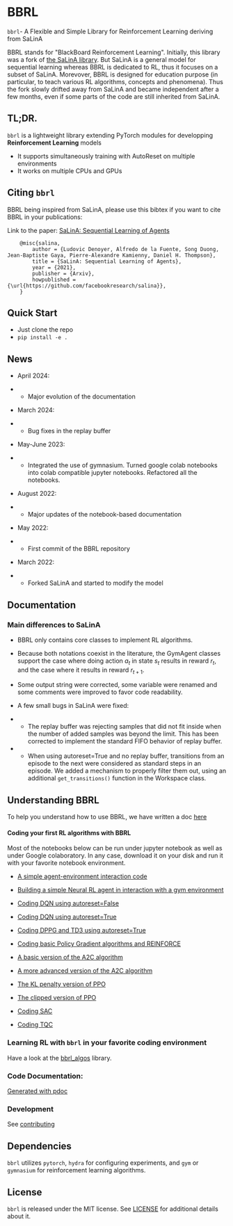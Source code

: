 # BBRL

`bbrl`- A Flexible and Simple Library for Reinforcement Learning deriving from SaLinA

BBRL stands for "BlackBoard Reinforcement Learning". Initially, this library was a fork of [the SaLinA library](https://github.com/facebookresearch/salina). 
But SaLinA is a general model for sequential learning whereas BBRL is dedicated to RL, thus it focuses on a subset of SaLinA. 
Morevover, BBRL is designed for education purpose (in particular, to teach various RL algorithms, concepts and phenomena). 
Thus the fork slowly drifted away from SaLinA and became independent after a few months, even if some parts of the code are still inherited from SaLinA.

## TL;DR.

`bbrl` is a lightweight library extending PyTorch modules for developping **Reinforcement Learning** models
* It supports simultaneously training with AutoReset on multiple environments
* It works on multiple CPUs and GPUs

## Citing `bbrl`

BBRL being inspired from SaLinA, please use this bibtex if you want to cite BBRL in your publications:

Link to the paper: [SaLinA: Sequential Learning of Agents](https://arxiv.org/abs/2110.07910)

```
    @misc{salina,
        author = {Ludovic Denoyer, Alfredo de la Fuente, Song Duong, Jean-Baptiste Gaya, Pierre-Alexandre Kamienny, Daniel H. Thompson},
        title = {SaLinA: Sequential Learning of Agents},
        year = {2021},
        publisher = {Arxiv},
        howpublished = {\url{https://github.com/facebookresearch/salina}},
    }

```

## Quick Start

* Just clone the repo
* `pip install -e .`


## News

* April 2024:
* * Major evolution of the documentation

* March 2024:
* * Bug fixes in the replay buffer

* May-June 2023:
* * Integrated the use of gymnasium. Turned google colab notebooks into colab compatible jupyter notebooks. Refactored all the notebooks. 

* August 2022:
* * Major updates of the notebook-based documentation

* May 2022:
* * First commit of the BBRL repository

* March 2022:
* * Forked SaLinA and started to modify the model

## Documentation

### Main differences to SaLinA

- BBRL only contains core classes to implement RL algorithms.

- Because both notations coexist in the literature, the GymAgent classes support the case where doing action $a_t$ in state $s_t$ results in reward $r_t$, and the case where it results in reward $r_{t+1}$.

- Some output string were corrected, some variable were renamed and some comments were improved to favor code readability.

- A few small bugs in SaLinA were fixed:

* * The replay buffer was rejecting samples that did not fit inside when the number of added samples was beyond the limit. This has been corrected to implement the standard FIFO behavior of replay buffer.

* * When using autoreset=True and no replay buffer, transitions from an episode to the next were considered as standard steps in an episode. We added a mechanism to properly filter them out, using an additional `get_transitions()` function in the Workspace class.

## Understanding BBRL

To help you understand how to use BBRL, we have written a doc [here](https://htmlpreview.github.io/?https://github.com/osigaud/bbrl/blob/master/docs/index.html)

#### Coding your first RL algorithms with BBRL

Most of the notebooks below can be run under jupyter notebook as well as under Google colaboratory. In any case, download it on your disk and run it with your favorite notebook environment.

- [A simple agent-environment interaction code](https://colab.research.google.com/drive/1gSdkOBPkIQi_my9TtwJ-qWZQS0b2X7jt?usp=sharing)

- [Building a simple Neural RL agent in interaction with a gym environment](https://colab.research.google.com/drive/1Ui481r47fNHCQsQfKwdoNEVrEiqAEokh?usp=sharing)

- [Coding DQN using autoreset=False](http://master-dac.isir.upmc.fr/rld/rl/03-1-dqn-introduction.student.ipynb)

- [Coding DQN using autoreset=True](http://master-dac.isir.upmc.fr/rld/rl/03-2-dqn-full.student.ipynb)

- [Coding DPPG and TD3 using autoreset=True](http://master-dac.isir.upmc.fr/rld/rl/04-ddpg-td3.student.ipynb)

- [Coding basic Policy Gradient algorithms and REINFORCE](http://master-dac.isir.upmc.fr/rld/rl/05-reinforce.student.ipynb)

- [A basic version of the A2C algorithm](http://master-dac.isir.upmc.fr/rld/rl/06-1-a2c_basic.student.ipynb)

- [A more advanced version of the A2C algorithm](http://master-dac.isir.upmc.fr/rld/rl/06-2-a2c_advanced.student.ipynb)

- [The KL penalty version of PPO](http://master-dac.isir.upmc.fr/rld/rl/07-1-ppo_penalty.student.ipynb)

- [The clipped version of PPO](http://master-dac.isir.upmc.fr/rld/rl/07-2-ppo_clip.student.ipynb)

- [Coding SAC](http://master-dac.isir.upmc.fr/rld/rl/08-sac.student.ipynb)

- [Coding TQC](https://colab.research.google.com/drive/1Lg9_M9YwI_E6Xm1on8GY9TLYxLItTSuw?usp=sharing)

### Learning RL with `bbrl` in your favorite coding environment

Have a look at the [bbrl_algos](https://github.com/osigaud/bbrl_algos.git) library.

### Code Documentation:

[Generated with pdoc](https://htmlpreview.github.io/?https://github.com/osigaud/bbrl/blob/master/documentation/bbrl/index.html)

### Development

See [contributing](CONTRIBUTING.md)

## Dependencies

`bbrl` utilizes `pytorch`, `hydra` for configuring experiments, and `gym` or `gymnasium` for reinforcement learning algorithms.

## License

`bbrl` is released under the MIT license. See [LICENSE](LICENSE) for additional details about it.

